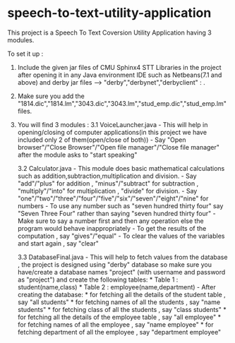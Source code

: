 # speech-to-text-utility-application
This project is a Speech To Text Coversion Utility Application having 3 modules.
 
 To set it up :
 1. Include the given jar files of CMU Sphinx4 STT Libraries in the project after opening it in any Java environment IDE such as Netbeans(7.1 and above) and derby jar files --> "derby","derbynet","derbyclient" : .
 2. Make sure you add the "1814.dic","1814.lm","3043.dic","3043.lm","stud_emp.dic","stud_emp.lm" files.
 3. You will find 3 modules : 
    3.1 VoiceLauncher.java
        - This will help in opening/closing of computer applications(in this project we have included only 2 of them(open/close of both))
        - Say "Open browser"/"Close Browser"/"Open file manager"/"Close file manager" after the module asks to "start speaking"

    3.2 Calculator.java
        - This module does basic mathematical calculations such as addition,subtraction,multiplication and division.
        - Say "add"/"plus" for addition , "minus"/"subtract" for subtraction , "multiply"/"into" for multiplication , "divide" for division.
        - Say "one"/"two"/"three"/"four"/"five"/"six"/"seven"/"eight"/"nine" for numbers 
        - To use any number such as "seven hundred thirty four" say "Seven Three Four" rather than saying "seven hundred thirty four"
        - Make sure to say a number first and then any operation else the program would behave inappropriately
        - To get the results of the computation , say "gives"/"equal"
        - To clear the values of the variables and start again , say "clear"

    3.3 DatabaseFinal.java
        - This will help to fetch values from the database , the project is designed using "derby" database so make sure you have/create a database names "project" (with username and password as "project") and create the following tables: 
             * Table 1 : student(name,class)
             * Table 2 : employee(name,department)
        - After creating the database:
             * for fetching all the details of the student table , say "all students" 
             * for fetching names of all the students , say "name students"
             * for fetching class of all the students , say "class students"
             * for fetching all the details of the employee table , say "all employee" 
             * for fetching names of all the employee , say "name employee"
             * for fetching department of all the employee , say "department employee"




